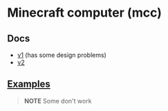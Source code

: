 # Minecraft computer (mcc)

## Docs
* [v1](docs/v1.md) (has some design problems)
* [v2](docs/v2.md)

## [Examples](examples/)
> **NOTE**
> Some don't work

